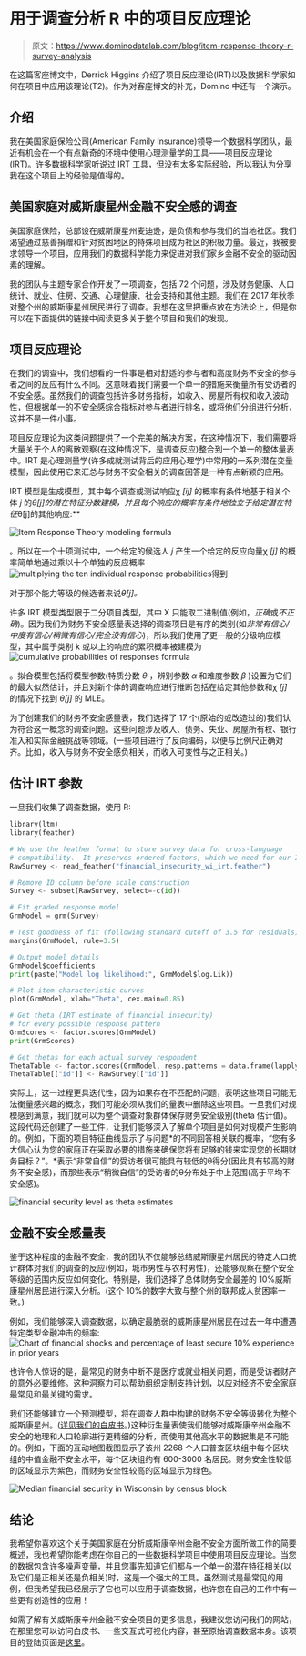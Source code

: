 # 用于调查分析 R 中的项目反应理论

> 原文：<https://www.dominodatalab.com/blog/item-response-theory-r-survey-analysis>

在这篇客座博文中，Derrick Higgins 介绍了项目反应理论(IRT)以及数据科学家如何在项目中应用该理论(T2)。作为对客座博文的补充，Domino 中还有一个演示。

## 介绍

我在美国家庭保险公司(American Family Insurance)领导一个数据科学团队，最近有机会在一个有点新奇的环境中使用心理测量学的工具——项目反应理论(IRT)。许多数据科学家听说过 IRT 工具，但没有太多实际经验，所以我认为分享我在这个项目上的经验是值得的。

## 美国家庭对威斯康星州金融不安全感的调查

美国家庭保险，总部设在威斯康星州麦迪逊，是负债和参与我们的当地社区。我们渴望通过慈善捐赠和针对贫困地区的特殊项目成为社区的积极力量。最近，我被要求领导一个项目，应用我们的数据科学能力来促进对我们家乡金融不安全的驱动因素的理解。

我的团队与主题专家合作开发了一项调查，包括 72 个问题，涉及财务健康、人口统计、就业、住房、交通、心理健康、社会支持和其他主题。我们在 2017 年秋季对整个州的威斯康星州居民进行了调查。我想在这里把重点放在方法论上，但是你可以在下面提供的链接中阅读更多关于整个项目和我们的发现。

## 项目反应理论

在我们的调查中，我们想看的一件事是相对舒适的参与者和高度财务不安全的参与者之间的反应有什么不同。这意味着我们需要一个单一的措施来衡量所有受访者的不安全感。虽然我们的调查包括许多财务指标，如收入、房屋所有权和收入波动性，但根据单一的不安全感综合指标对参与者进行排名，或将他们分组进行分析，这并不是一件小事。

项目反应理论为这类问题提供了一个完美的解决方案，在这种情况下，我们需要将大量关于个人的离散观察(在这种情况下，是调查反应)整合到一个单一的整体量表中。IRT 是心理测量学(许多成就测试背后的应用心理学)中常用的一系列潜在变量模型，因此使用它来汇总与财务不安全相关的调查回答是一种有点新颖的应用。

IRT 模型是生成模型，其中每个调查或测试响应χ *[ij]* 的概率有条件地基于相关个体 *j* 的*θ[j]的潜在特征分数建模，并且每个响应的概率有条件地独立于给定潜在特征*θ[j]的其他响应:**

![Item Response Theory modeling formula](img/af246b51bdc622c35ab8800c33d78421.png)

。所以在一个十项测试中，一个给定的候选人 *j* 产生一个给定的反应向量χ *[j]* 的概率简单地通过乘以十个单独的反应概率![multiplying the ten individual response probabilities](img/ae5b67b0bb347708eded765c3d076f42.png)得到

对于那个能力等级的候选者来说*θ[j]。*

许多 IRT 模型类型限于二分项目类型，其中 X 只能取二进制值(例如，*正确*或*不正确*)。因为我们为财务不安全感量表选择的调查项目是有序的类别(如*非常有信心/中度有信心/稍微有信心/完全没有信心*)，所以我们使用了更一般的分级响应模型，其中属于类别 k 或以上的响应的累积概率被建模为![cumulative probabilities of responses formula](img/f25fe00bc5cfcfe3805b764c3deffd30.png)

。拟合模型包括将模型参数(特质分数 *θ* ，辨别参数 *α* 和难度参数 *β* )设置为它们的最大似然估计，并且对新个体的调查响应进行推断包括在给定其他参数和χ *[j]* 的情况下找到 *θ[j]* 的 MLE。

为了创建我们的财务不安全感量表，我们选择了 17 个(原始的或改造过的)我们认为符合这一概念的调查问题。这些问题涉及收入、债务、失业、房屋所有权、银行准入和实际金融挑战等领域。(一些项目进行了反向编码，以便与比例尺正确对齐。比如，收入与财务不安全感负相关，而收入可变性与之正相关。)

## 估计 IRT 参数

一旦我们收集了调查数据，使用 R:

```py
library(ltm)
library(feather)

# We use the feather format to store survey data for cross-language
# compatibility.  It preserves ordered factors, which we need for our IRT model.
RawSurvey <- read_feather("financial_insecurity_wi_irt.feather")

# Remove ID column before scale construction
Survey <- subset(RawSurvey, select=-c(id))

# Fit graded response model
GrmModel = grm(Survey)

# Test goodness of fit (following standard cutoff of 3.5 for residuals)
margins(GrmModel, rule=3.5)

# Output model details
GrmModel$coefficients
print(paste("Model log likelihood:", GrmModel$log.Lik))

# Plot item characteristic curves
plot(GrmModel, xlab="Theta", cex.main=0.85)

# Get theta (IRT estimate of financial insecurity)
# for every possible response pattern
GrmScores <- factor.scores(GrmModel)
print(GrmScores)

# Get thetas for each actual survey respondent
ThetaTable <- factor.scores(GrmModel, resp.patterns = data.frame(lapply(Survey, as.numeric)))[["score.dat"]]
ThetaTable[["id"]] <- RawSurvey[["id"]]
```

实际上，这一过程更具迭代性，因为如果存在不匹配的问题，表明这些项目可能无法衡量感兴趣的概念，我们可能必须从我们的量表中删除这些项目。一旦我们对规模感到满意，我们就可以为整个调查对象群体保存财务安全级别(theta 估计值)。这段代码还创建了一些工件，让我们能够深入了解单个项目是如何对规模产生影响的。例如，下面的项目特征曲线显示了与问题*的不同回答相关联的概率，“您有多大信心认为您的家庭正在采取必要的措施来确保您将有足够的钱来实现您的长期财务目标？”。*表示“非常自信”的受访者很可能具有较低的θ得分(因此具有较高的财务不安全感)，而那些表示“稍微自信”的受访者的θ分布处于中上范围(高于平均不安全感)。

![financial security level as theta estimates](img/adfb15b767a4c56ec949e726fa24263e.png)

## 金融不安全感量表

鉴于这种程度的金融不安全，我的团队不仅能够总结威斯康星州居民的特定人口统计群体对我们的调查的反应(例如，城市男性与农村男性)，还能够观察在整个安全等级的范围内反应如何变化。特别是，我们选择了总体财务安全最差的 10%威斯康星州居民进行深入分析。(这个 10%的数字大致与整个州的联邦成人贫困率一致。)

例如，我们能够深入调查数据，以确定最脆弱的威斯康星州居民在过去一年中遭遇特定类型金融冲击的频率:![Chart of financial shocks and percentage of least secure 10% experience in prior years](img/69cd473b0f868ecbb4345ca6b6249c24.png)

也许令人惊讶的是，最常见的财务中断不是医疗或就业相关问题，而是受访者财产的意外必要维修。这种洞察力可以帮助组织定制支持计划，以应对经济不安全家庭最常见和最关键的需求。

我们还能够建立一个预测模型，将在调查人群中构建的财务不安全等级转化为整个威斯康星州。([详见我们的白皮书](http://insecurity-survey-wi.amfamlabs.com/Financial_Insecurity_WI.pdf)。)这种衍生量表使我们能够对威斯康辛州金融不安全的地理和人口轮廓进行更精细的分析，而使用其他高水平的数据集是不可能的。例如，下面的互动地图截图显示了该州 2268 个人口普查区块组中每个区块组的中值金融不安全水平，每个区块组约有 600-3000 名居民。财务安全性较低的区域显示为紫色，而财务安全性较高的区域显示为绿色。

![Median financial security in Wisconsin by census block](img/b7eaaab21c22c4279355d36f540a5369.png)

## 结论

我希望你喜欢这个关于美国家庭在分析威斯康辛州金融不安全方面所做工作的简要概述，我也希望你能考虑在你自己的一些数据科学项目中使用项目反应理论。当您的数据包含许多噪声变量，并且您事先知道它们都与一个单一的潜在特征相关(以及它们是正相关还是负相关)时，这是一个强大的工具。虽然测试是最常见的用例，但我希望我已经展示了它也可以应用于调查数据，也许您在自己的工作中有一些更有创造性的应用！

如需了解有关威斯康辛州金融不安全项目的更多信息，我建议您访问我们的网站，在那里您可以访问白皮书、一些交互式可视化内容，甚至原始调查数据本身。该项目的登陆页面是[这里](http://insecurity-survey-wi.amfamlabs.com/)。